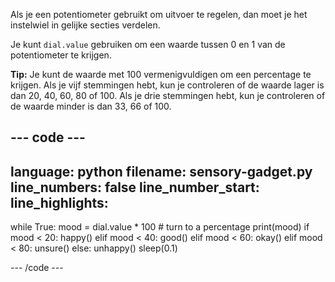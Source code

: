 Als je een potentiometer gebruikt om uitvoer te regelen, dan moet je het instelwiel in gelijke secties verdelen.

Je kunt `dial.value` gebruiken om een waarde tussen 0 en 1 van de potentiometer te krijgen.

**Tip:** Je kunt de waarde met 100 vermenigvuldigen om een percentage te krijgen. Als je vijf stemmingen hebt, kun je controleren of de waarde lager is dan 20, 40, 60, 80 of 100. Als je drie stemmingen hebt, kun je controleren of de waarde minder is dan 33, 66 of 100.

--- code ---
---
language: python filename: sensory-gadget.py line_numbers: false line_number_start:
line_highlights:
---

while True: mood = dial.value * 100 # turn to a percentage print(mood) if mood < 20: happy() elif mood < 40: good() elif mood < 60: okay() elif mood < 80: unsure() else: unhappy() sleep(0.1)

--- /code ---
